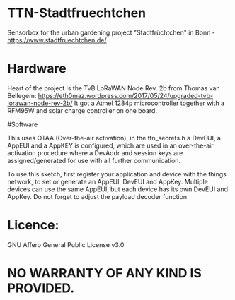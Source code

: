 # TTN-Stadtfruechtchen
Sensorbox for the urban gardening project "Stadtfrüchtchen" in Bonn - https://www.stadtfruechtchen.de/

# Hardware
Heart of the project is the TvB LoRaWAN Node Rev. 2b from Thomas van Bellegem: https://eth0maz.wordpress.com/2017/05/24/upgraded-tvb-lorawan-node-rev-2b/
It got a Atmel 1284p microcontroller together with a RFM95W and solar charge controller on one board.

#Software

This uses OTAA (Over-the-air activation), in the ttn_secrets.h a DevEUI, a AppEUI and a AppKEY is configured, which are used in an over-the-air activation procedure where a DevAddr and session keys are assigned/generated for use with all further communication.

To use this sketch, first register your application and device with the things network, to set or generate an AppEUI, DevEUI and AppKey. Multiple devices can use the same AppEUI, but each device has its own DevEUI and AppKey. Do not forget to adjust the payload decoder function.

# Licence:
GNU Affero General Public License v3.0

# NO WARRANTY OF ANY KIND IS PROVIDED.
